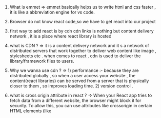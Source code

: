 1. What is emmet
   => emmet basically helps us to write html and css faster , it is like a abbreviation engine for vs code.

2) Browser do not know react code,so we have to get react into our project

3) first way to add react is by cdn
   cdn links is nothing but content delivery network , it is a place where react library is hosted

4) what is CDN ?
   => it is a content delivery network and it s a network of distributed servers that work together to deliver web content like image , stylesheets etc . when comes to react , cdn is used to deliver the library/framework files to users.

5) Why we wanna use cdn ?
   => 1) performance :- because they are distributed globally , so when a user access your website , the content(react libraries) can be served from a server that is physically closer to them , so improves loading time. 2) version control .

6) what is cross origin attribute in react ?
   => When your React app tries to fetch data from a different website, the browser might block it for security. To allow this, you can use attributes like crossorigin in certain HTML elements (like <script> tags). This ensures a secure way to get data from other websites in your React app.

7) What is inside that link of react ?
   => That's the code of react and plain javscript code , so react is just a javscript library.

8) What happened when we got react in our project ?
   => you go to console you see a large object which has heavy methods which we can use.

9) What is the 2nd file ?
   => there are 2 files because , 1st file is core file of react , 2nd one is react dom this is react library which is used for dom operation.

10) why did react made 2 files ?
    => because react not only work for mobile it also work for phones , react 3d and all of these has diffrent methods so that is why there are 2 files

11) In javscript we use document.createElement bnut in react it is replaced by React.createElement and it takes 3 arghuments 1) what tag you wanna create 2) an object 3) what we wanna put inside that tag.

12) creating a root is job of react dom , because react needs a root where it can render things

13) what is that mssing object ?
    => that is the place where i can give id and class like attributes.make sure id is in ""

14) at the end of day react.createElement is also javascript object. it has props which are nothing but h1 tag , object and other argument they come under props.

15) root.render job is to convert the javscript object that heading and when you do root.render method wil conbvert that heading tag to h1 and will put it out.

16) React element is an object that becomes while rendering onto dom

17) If you want to have siblings like 2 h1 tags then use array , when you do it will throw an error in developer tools.

18) so now our hero coms to rescue 'JSX'. jsx will make our lives easy.

19) will the order matters of script like your index.js and react (yes) it matters a lot if you write index.js first and then react it will throw an error because code inside index.js uses react so react is priority.

20) WHAT DOES root.render do ?
    => root.render() is the step where React turns your virtual UI representation (React element) into real DOM elements and updates the visible content on your web page.

21) suppose if something alreafy existed here it will replace that something because react code is the priorirty ,

22) React still needs html because ultimatiely it renders content to DOM , which is an html based structure

23) i can just use
    const root = ReactDOM.createRoot(document.body); for making react work , i don't need any div id to be present in html , but here when you wirte something in html it won't work so that is the reason why use particular part for making react work and also work in html

24) react is a library not framework , react can be applied to smal page of our page like header or foooter it works only in place where we write react code but in framworks we have to follow it's rules
